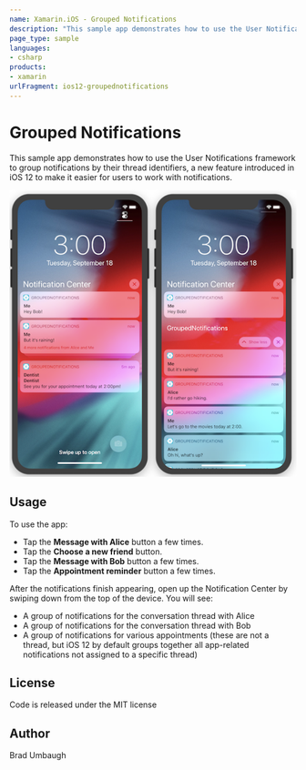 ```yaml
---
name: Xamarin.iOS - Grouped Notifications
description: "This sample app demonstrates how to use the User Notifications framework to group notifications by their thread identifiers... #ios12"
page_type: sample
languages:
- csharp
products:
- xamarin
urlFragment: ios12-groupednotifications
---
```

# Grouped Notifications

This sample app demonstrates how to use the User Notifications framework
to group notifications by their thread identifiers, a new feature 
introduced in iOS 12 to make it easier for users to work with notifications.

![Example grouped and expanded notifications](Screenshots/all-sml.png)

## Usage

To use the app: 

- Tap the **Message with Alice** button a few times.
- Tap the **Choose a new friend** button.
- Tap the **Message with Bob** button a few times.
- Tap the **Appointment reminder** button a few times.

After the notifications finish appearing, open up the Notification Center
by swiping down from the top of the device. You will see:

- A group of notifications for the conversation thread with Alice
- A group of notifications for the conversation thread with Bob
- A group of notifications for various appointments (these are not a
  thread, but iOS 12 by default groups together all app-related
  notifications not assigned to a specific thread)

## License
Code is released under the MIT license

## Author
Brad Umbaugh

